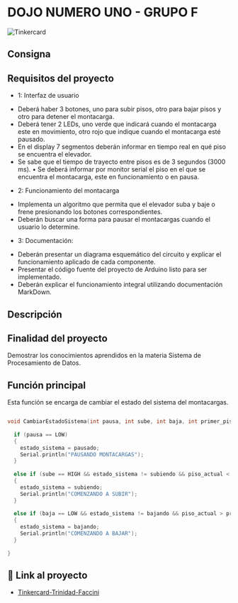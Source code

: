 # DOJO NUMERO UNO - GRUPO F

![Tinkercard](https://github.com/trinifaccini/dojo-uno/blob/main/img/PARCIAL_FACCINI_TRINIDAD_1°D.png)

## Consigna

## Requisitos del proyecto

- 1: Interfaz de usuario
* Deberá haber 3 botones, uno para subir pisos, otro para bajar pisos y otro para detener el montacarga.
* Deberá tener 2 LEDs, uno verde que indicará cuando el montacarga este en movimiento, otro rojo que indique cuando el montacarga esté pausado.
* En el display 7 segmentos deberán informar en tiempo real en qué piso se
encuentra el elevador.
* Se sabe que el tiempo de trayecto entre pisos es de 3 segundos (3000 ms). •
Se deberá informar por monitor serial el piso en el que se encuentra el
montacarga, este en funcionamiento o en pausa.

- 2: Funcionamiento del montacarga
* Implementa un algoritmo que permita que el elevador suba y baje o frene presionando los botones correspondientes.
* Deberán buscar una forma para pausar el montacargas cuando el usuario lo
determine.

- 3: Documentación:
* Deberán presentar un diagrama esquemático del circuito y explicar el funcionamiento aplicado de cada componente.
* Presentar el código fuente del proyecto de Arduino listo para ser implementado.
* Deberán explicar el funcionamiento integral utilizando documentación MarkDown.

## Descripción

## Finalidad del proyecto
Demostrar los conocimientos aprendidos en la materia Sistema de Procesamiento de Datos.

## Función principal

Esta función se encarga de cambiar el estado del sistema del montacargas.

~~~ C++ 

void CambiarEstadoSistema(int pausa, int sube, int baja, int primer_piso, int ultimo_piso){
  
  if (pausa == LOW)
  {
    estado_sistema = pausado;
    Serial.println("PAUSANDO MONTACARGAS");
  }
  
  else if (sube == HIGH && estado_sistema != subiendo && piso_actual < ultimo_piso)
  {
    estado_sistema = subiendo;
    Serial.println("COMENZANDO A SUBIR");
  }
  
  else if (baja == LOW && estado_sistema != bajando && piso_actual > primer_piso)
  {
    estado_sistema = bajando;
    Serial.println("COMENZANDO A BAJAR"); 
  }
  
}
~~~

## :robot: Link al proyecto
- [Tinkercard-Trinidad-Faccini](https://www.tinkercad.com/things/9P5PWI00o0g-copy-of-parcial-faccini-trinidad-1d/editel?sharecode=AXw5kHL_Jth6nJx7EqBY9xx2F4ZfyMcmLQTsSouAg4A)